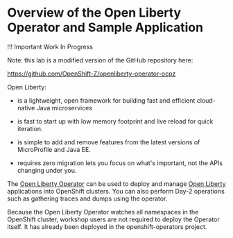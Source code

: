 # Overview of the Open Liberty Operator and Sample Application

!!! Important
    Work In Progress

Note: this lab is a modified version of the GitHub repository here:

<https://github.com/OpenShift-Z/openliberty-operator-ocpz>

Open Liberty:

* is a lightweight, open framework for building fast and efficient cloud-native Java microservices

* is fast to start up with low memory footprint and live reload for quick iteration.

* is simple to add and remove features from the latest versions of MicroProfile and Java EE.

* requires zero migration lets you focus on what's important, not the APIs changing under you.

The [Open Liberty Operator](https://github.com/OpenLiberty/open-liberty-operator) can be used to deploy and manage [Open Liberty](https://github.com/OpenLiberty) applications into OpenShift clusters. You can also perform Day-2 operations such as gathering traces and dumps using the operator.

Because the Open Liberty Operator watches all namespaces in the OpenShift cluster, workshop users are not required to deploy the Operator itself. It has already been deployed in the openshift-operators project.

